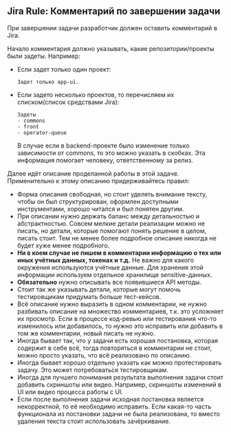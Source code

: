 ## Jira Rule: Комментарий по завершении задачи



При завершении задачи разработчик должен оставить комментарий в Jira.

Начало комментария должно указывать, какие репозитории/проекты были задеты. Например:

- Если задет только один проект:

  ```
  Задет только app-ui.
  ```

- Если задето несколько проектов, то перечисляем их списком(список средствами Jira):

  ```
  Задеты
  - commons
  - front
  - operator-queue
  ```

  

  В случае если в backend-проекте было изменение только зависимости от commons, то это можно указать в скобках. Эта информация помогает человеку, ответственному за релиз.

Далее идёт описание проделанной работы в этой задаче. Применительно к этому описанию придерживайтесь правил:

- Форма описания свободная, но стоит уделять внимание тексту, чтобы он был структурирован, оформлен доступными инструментами, хорошо читался и был понятен другим. 
- При описании нужно держать баланс между детальностью и абстрактностью. Совсем мелкие детали реализации можно не писать, но детали, которые помогают понять решение в целом, писать стоит. Тем не менее более подробное описание никогда не будет хуже менее подробного.
- **Ни в коем случае не пишем в комментарии информацию о тех или иных учётных данных, токенах и т.д.** Не важно для какого окружения используются учётные данные. Для хранения этой информации используем отдельное хранилище sensitive-данных.
- **Обязательно** нужно описывать все появившиеся API методы. 
- Стоит так же указывать детали, которые могут помочь тестировщикам придумать больше тест-кейсов. 
- Всё описание нужно выразить в одном комментарии, не нужно разбивать описание на множество комментариев, т.к. это усложняет их просмотр. Если в процессе код-ревью или тестирования что-то изменилось или добавилось, то нужно это исправить или добавить в том же комментарии, новый писать не нужно.
- Иногда бывает так, что у задачи есть хорошая постановка, которая содержит в себе всё, тогда повторяться в комментарии не стоит, можно просто указать, что всё реализовано по описанию.
- Иногда бывает хорошо отдельно указать как можно протестировать задачу. Это может потребоваться тестировщикам.
- Иногда для лучшего понимания результата выполнения задачи стоит добавить скриншоты или видео. Например, скриншоты изменений в UI или видео процесса работы с UI.
- Если после выполнения задачи исходная постановка является некорректной, то её необходимо исправить. Если какая-то часть функционала из постановки задачи не была реализована, то вместо удаления текста стоит использовать зачёркивание.